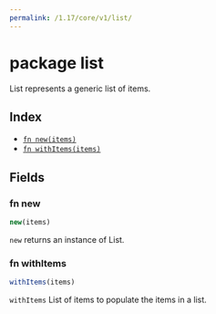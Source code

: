 ```yaml
---
permalink: /1.17/core/v1/list/
---
```


# package list

List represents a generic list of items.

## Index

* [`fn new(items)`](#fn-new)
* [`fn withItems(items)`](#fn-withitems)

## Fields

### fn new

```ts
new(items)
```

`new` returns an instance of List.

### fn withItems

```ts
withItems(items)
```

`withItems` List of items to populate the items in a list.